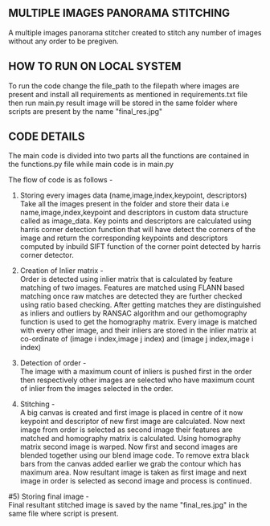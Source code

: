 ## MULTIPLE IMAGES PANORAMA STITCHING
A multiple images panorama stitcher created to stitch any number of images without any order to be pregiven.
## HOW TO RUN ON LOCAL SYSTEM

To run the code change the file_path to the filepath where images are present and install all requirements as mentioned 
in requirements.txt file then run main.py result image will be stored in the same folder where scripts are present by 
the name "final_res.jpg"

## CODE DETAILS

The main code is divided into two parts all the functions are contained in the functions.py file while main code is in
main.py

The flow of code is as follows -<br>
1) Storing every images data (name,image,index,keypoint, descriptors)<br>
   Take all the images present in the folder and store their data i.e name,image,index,keypoint and descriptors in
   custom data structure called as image_data. Key points and descriptors are calculated using harris corner detection
   function that will have detect the corners of the image and return the corresponding keypoints and descriptors 
   computed by inbuild SIFT function of the corner point detected by harris corner detector.
   
2) Creation of Inlier matrix -<br>
   Order is detected using inlier matrix that is calculated by feature matching of two images. Features are matched
   using FLANN based matching once raw matches are detected they are further checked using ratio based checking. After
   getting matches they are distinguished as inliers and outliers by RANSAC algorithm and our gethomography function is 
   used to get the homography matrix. Every image is matched with every other image, and their inliers are stored in 
   the inlier matrix at co-ordinate of (image i index,image j index) and (image j index,image i index)
   
3) Detection of order -<br>
   The image with a maximum count of inliers is pushed first in the order then respectively other images are selected
   who have maximum count of inlier from the images selected in the order.
   
4) Stitching - <br>
   A big canvas is created and first image is placed in centre of it now keypoint and descriptor of new first image are 
   calculated. Now next image from order is selected as second image their features are matched and homography matrix 
   is calculated. Using homography matrix second image is warped. Now first and second images are blended together using
   our blend image code. To remove extra black bars from the canvas added earlier we grab the contour which has maximum
   area. Now resultant image is taken as first image and next image in order is selected as second image and process
   is continued.
   
#5) Storing final image - <br>
    Final resultant stitched image is saved by the name "final_res.jpg" in the same file where script is present.

